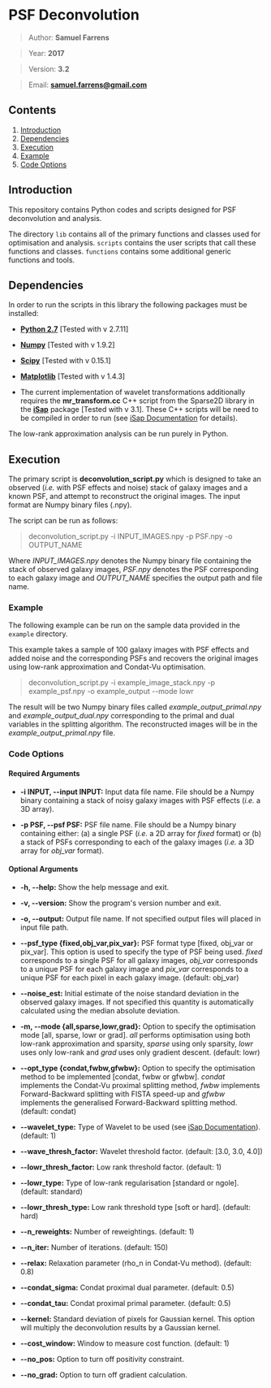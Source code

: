 PSF Deconvolution
=================

> Author: **Samuel Farrens**

> Year: **2017**

> Version: **3.2**

> Email: **[samuel.farrens@gmail.com](mailto:samuel.farrens@gmail.com)**

Contents
------------
1. [Introduction](#intro_anchor)
1. [Dependencies](#depend_anchor)
1.  [Execution](#exe_anchor)
  1. [Example](#eg_anchor)
  1. [Code Options](#opt_anchor)

<a name="intro_anchor"></a>
## Introduction

This repository contains Python codes and scripts designed for PSF deconvolution and analysis.

The directory ``lib`` contains all of the primary functions and classes used for optimisation and analysis. ``scripts`` contains the user scripts that call these functions and classes. ``functions`` contains some additional generic functions and tools.

<a name="depend_anchor"></a>
## Dependencies

In order to run the scripts in this library the following packages must be installed:

* **[Python 2.7](https://www.python.org/download/releases/2.7/)</a>**
[Tested with v 2.7.11]

* **[Numpy](http://www.numpy.org/)** [Tested with v 1.9.2]

* **[Scipy](http://www.scipy.org/)** [Tested with v 0.15.1]

* **[Matplotlib](http://matplotlib.org/)** [Tested with v 1.4.3]

* The current implementation of wavelet transformations additionally requires the **mr_transform.cc** C++ script from the Sparse2D library in the **[iSap](http://www.cosmostat.org/software/isap/)** package [Tested with v 3.1]. These C++ scripts will be need to be compiled in order to run (see [iSap Documentation](http://www.cosmostat.org/wp-content/uploads/2014/12/doc_iSAP.pdf) for details).

The low-rank approximation analysis can be run purely in Python.

<a name="exe_anchor"></a>
## Execution

The primary script is **deconvolution_script.py** which is designed to take an observed (*i.e.* with PSF effects and noise) stack of galaxy images and a known PSF, and attempt to reconstruct the original images. The input format are Numpy binary files (.npy).

The script can be run as follows:

> deconvolution_script.py -i INPUT_IMAGES.npy -p PSF.npy -o OUTPUT_NAME

Where *INPUT_IMAGES.npy* denotes the Numpy binary file containing the stack of observed galaxy images, *PSF.npy* denotes the PSF corresponding to each galaxy image and *OUTPUT_NAME* specifies the output path and file name.

<a name="eg_anchor"></a>
### Example

The following example can be run on the sample data provided in the ``example`` directory.

This example takes a sample of 100 galaxy images with PSF effects and added noise and the corresponding PSFs and recovers the original images using low-rank approximation and Condat-Vu optimisation.

> deconvolution_script.py -i example_image_stack.npy -p example_psf.npy -o example_output --mode lowr

The result will be two Numpy binary files called *example_output_primal.npy* and *example_output_dual.npy* corresponding to the primal and dual variables in the splitting algorithm. The reconstructed images will be in the *example_output_primal.npy* file.

<a name="opt_anchor"></a>
### Code Options

#### Required Arguments

* **-i INPUT, --input INPUT:** Input data file name. File should be a Numpy binary containing a stack of noisy galaxy images with PSF effects (*i.e.* a 3D array).

* **-p PSF, --psf PSF:** PSF file name. File should be a Numpy binary containing either: (a) a single PSF (*i.e.* a 2D array for *fixed* format) or (b) a stack of PSFs corresponding to each of the galaxy images (*i.e.* a 3D array for *obj_var* format).

#### Optional Arguments

* **-h, --help:** Show the help message and exit.

* **-v, --version:** Show the program's version number and exit.

* **-o, --output:** Output file name. If not specified output files will placed in input file path.

* **--psf_type {fixed,obj_var,pix_var}:** PSF format type [fixed, obj_var or pix_var]. This option is used to specify the type of PSF being used. *fixed* corresponds to a single PSF for all galaxy images, *obj_var* corresponds to a unique PSF for each galaxy image and *pix_var* corresponds to a unique PSF for each pixel in each galaxy image. (default: obj_var)

* **--noise_est:** Initial estimate of the noise standard deviation in the observed galaxy images. If not specified this quantity is automatically calculated using the median absolute deviation.

* **-m, --mode {all,sparse,lowr,grad}:** Option to specify the optimisation mode [all, sparse, lowr or grad]. *all* performs optimisation using both low-rank approximation and sparsity, *sparse* using only sparsity, *lowr* uses only low-rank and *grad* uses only gradient descent. (default: lowr)

* **--opt_type {condat,fwbw,gfwbw}:** Option to specify the optimisation method to be implemented [condat, fwbw or gfwbw]. *condat* implements the Condat-Vu proximal splitting method, *fwbw* implements Forward-Backward splitting with FISTA speed-up and *gfwbw* implements the generalised Forward-Backward splitting method. (default: condat)

* **--wavelet_type:** Type of Wavelet to be used (see [iSap Documentation](http://www.cosmostat.org/wp-content/uploads/2014/12/doc_iSAP.pdf)). (default: 1)

* **--wave_thresh_factor:** Wavelet threshold factor. (default: [3.0, 3.0, 4.0])

* **--lowr_thresh_factor:** Low rank threshold factor. (default: 1)

* **--lowr_type:** Type of low-rank regularisation [standard or ngole]. (default: standard)

* **--lowr_thresh_type:** Low rank threshold type [soft or hard]. (default: hard)

* **--n_reweights:** Number of reweightings. (default: 1)

* **--n_iter:** Number of iterations. (default: 150)

* **--relax:** Relaxation parameter (rho_n in Condat-Vu method). (default: 0.8)

* **--condat_sigma:** Condat proximal dual parameter. (default: 0.5)

* **--condat_tau:** Condat proximal primal parameter. (default: 0.5)

* **--kernel:** Standard deviation of pixels for Gaussian kernel. This option will multiply the deconvolution results by a Gaussian kernel.

* **--cost_window:** Window to measure cost function. (default: 1)

* **--no_pos:** Option to turn off positivity constraint.

* **--no_grad:** Option to turn off gradient calculation.
